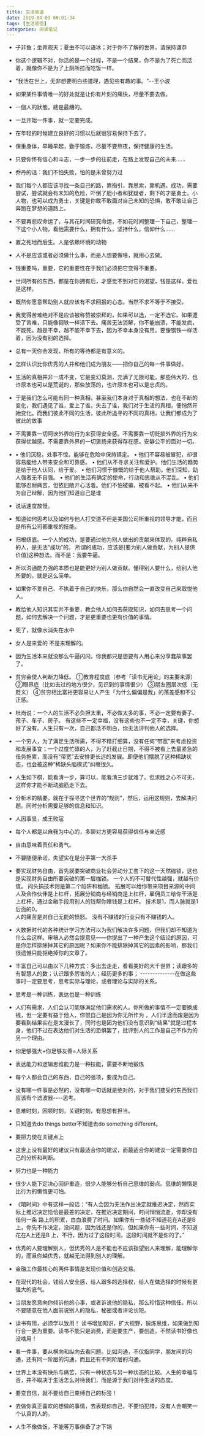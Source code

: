 ```yaml
---
title: 生活简道
date: 2019-04-03 00:01:34
tags: [生活感悟]
categories: 阅读笔记
---
```

- 子非鱼；坐井观天；夏虫不可以语冰；对于你不了解的世界，请保持谦恭

- 你这个逻辑不对，你活的是一个过程，不是一个结果，你不是为了死亡而活着，就像你不是为了上厕所拉而吃饭一样。

- "我活在世上，无非想要明白些道理，遇见些有趣的事。"--王小波

- 如果某件事情唯一的好处就是让你有片刻的痛快，尽量不要去做。

- 一個人的狀態，總是最糟的。

- 一旦开始一件事，就一定要完成。

- 在年轻的时候建立良好的习惯以后就很容易保持下去了。

- 保重身体，早睡早起，勤于锻炼，尽量不要熬夜，保持健康的生活。

- 只要你怀有信心和斗志，一步一步的往前走，在路上发现自己的未来......

- 乔丹的话：我们不怕失败，怕的是未曾努力过

- 我们每个人都应该寻找一条自己的路，靠指引，靠思索，靠机遇。成功，需要尝试，尝试就会有未知的危险，吓倒了胆小者和犹疑者，剩下的才是勇士。小人物，也可以成为勇士，关键是你敢不敢面对自己未知的恐惧，敢不敢让自己奔跑在梦想的道路上。

- 不要再悲叹命运了，与其花时间研究命运，不如花时间整理一下自己，整理一下这个小人物，看他需要什么，拥有什么，坚持什么，信仰什么……   

- 置之死地而后生。人是依赖环境的动物

- 人不是应该或者必须做什么事，而是人想要做啥，就用心去做。

- 钱重要吗，重要，它的重要性在于我们必须把它变得不重要。

- 世间所有的东西，都是在你拥有后，才感觉不到对它的渴望，钱是这样，爱也是这样。

- 既然你愿意帮助别人就应该有不求回报的心态。当然不求不等于不接受。

- 我觉得苦难绝对不是应该被称赞被崇拜的，如果可以选，一定不选它。如果遭受了苦难，只能像钢铁一样活下去。痛苦无法消解，你不能崩溃，不能发疯，不能死。越是不幸，越不能不幸下去，因为不幸本身没有用。要像钢铁一样活着，因为没有别的选择。

- 总有一天你会发现，所有的等待都是有意义的。

- 怎样认识比你优秀的人并和他们成为朋友——把你自己的每一件事做好。

- 生活的真相并非一成不变，它是变幻莫测，充满了无限可能，那些伟大的，也许原本也可以是荒诞的，那些放荡的，也许原本也可以是忠贞的。

- 于是我们怎么可能有同一种真相，甚至我们本身对于真相的想法，也在不断的变化，我们遇见了谁，爱上了谁，失去了谁，我们对于生活的真相，便悄然开始变化。而我们彼此不同的生活，彼此所追寻的不同的真相，让我们都成为了彼此的故事

- 不需要靠一切阿谀外界的行为来获得安全感。不需要靠一切贬损外界的行为来获得优越感。不需要靠外界的一切褒扬来获得存在感。安静公平的面对一切。

- • 他们沉稳，处事不惊。能够在危险中保持镇定。
• 他们不容易被冒犯，却很容易能给人带来安全和可靠感。
• 他们从不寻求关注和爱护。他们生活的趋势是给于他人认同，给于爱。
• 他们习惯于慷慨的给于他人帮助。他们深知，助人强者无不自强。
• 他们的生活有确定的使命，行动和思维从不混乱。
• 他们能够忍耐痛苦，但依旧敞开心活着。他们不怕被骗，被看不起。
• 他们从来不为自己辩解，因为他们知道自己是谁

- 说话速度放慢。

- 知道如何思考以及如何与他人打交道不但是美国公司所重视的领导才能，而且是所有公司都重视的技能。

- 归根结底。一个人的成功，是要通过他为别人做出的贡献来体现的。纯粹自私的人，是无法“成功”的。
所谓的成功，应该是[要为别人做贡献，为别人提供价值]这种想法。而不是：我要牛逼。

- 所以沟通能力强的本质也是能更好为别人做贡献。懂得别人要什么，给别人他所要的。就是这么简单。

- 如果你不爱自己、不执着于自己的快乐，那么你自然会一直改变自己来取悦他人。

- 教给他人知识其实并不重要，教会他人如何去获取知识，如何去思考一个问题，如何去解决一个问题，才是更重要也更有价值的事情。

- 死了，就像水消失在水中     

- 女人是来爱的 不是来理解的。

- 因为生活本来就没那么牛逼闪闪，你我都只是想要有人用心来分享蠢故事罢了。

- 贫穷会使人判断力降低。
①教育程度底（参考「读书无用论」的主要来源）
②眼界底（比如去过的地方很少，见识到的事情很少）
③朋友圈层次低（无贬义）
④贫穷相比富裕更容易让人产生「为什么偏偏是我」的落差感和不公正感。

- 杜尚说：一个人的生活不必负担太重，不必做太多的事，不必一定要有妻子、孩子、车子、房子。
有这些不一定幸福，没有这些也不一定不幸，关键，你想好了没有。人生只有一次，自己都活不明白，你无法评判他人的选择。

- 一个穷人，为了满足生活所需，不得不精打细算，没有任何“带宽”来考虑投资和发展事宜；一个过度忙碌的人，为了赶截止日期，不得不被看上去最紧急的任务拖累，而没有“带宽”去安排更长远的发展。即便他们摆脱了这种稀缺状态，也会被这种“稀缺头脑模式”纠缠很久。

- 人生如下棋，能看清一步，算可以，能看清三步就难了。但求胜之心不可无，这样你才能不断动脑筋走下去。

- 分析术的精要，就在于探寻这个世界的“规则”，然后，运用这规则，去解决问题。同时分析需要足够的信息和知识。

- 人因事显，成王败寇

- 每个人都是以自我为中心的，多聊对方更容易获得信任与亲近感

- 自由意味着责任和勇气。

- 不要随便承诺，失望实在是分手第一大杀手

- 要实现财务自由，首先就要突破商业社会劳动分工套下的这一天然枷锁，这也是实现财务自由所要突破的第一层枷锁。
一个人的不可替代性越强，就越有价值。
闷头搞技术则是第二个陷阱和枷锁。
拓展可以给你带来项目来源的中间人及合作伙伴是上杠杆，拓展分销商与经销商是上杠杆，雇佣员工给你干活是上杠杆，通过金融手段用别人的钱帮你赠钱是上杠杆。
技术是1，而人脉就是1后面的0。  
人的痛苦是对自己无能的愤怒。
没有不赚钱的行业只有不赚钱的人。  

- 大数据时代的各种统计学习方法可以为我们解决许多问题，但我们却不知道为什么会这样。审稿人必然会提意见——你提出了一种产生这个结论的原因，可是你怎样排除掉其它的原因呢？如果你不能排除掉其它的因素的影响，那我们很遗憾只能拒绝掉你的文章了。  

- 丰富自己可以由以下几种方式：多出去走走，看看美好的大千世界；读跟多的有智慧人的数；认识跟多厉害的人；经历更多的事；   --------------在做这些事时一定要思考，思考实际与理论，或者理论与实际的关系。

- 思考是一种训练，表达也是一种训练

- 人们有需求，人们会认可能够满足他们需求的人。你所做的事情不一定要换成钱，但一定要有益于他人，你恨自己是因为你无所作为 ，人们半途而废是因为要看到结果实在是太漫长了，同时也是因为他们没有意识到“结果”就是过程本身，他们不过在表达他们对生活的恐惧罢了，批评别人的工作是自己不作为的另一个理由。

- 你足够强大+你足够友善=人际关系

- 表达能力和逻辑思维能力是一种技能，需要不断地锻炼

- 每个人都会自己的东西，自己的强项，要成为自己。

- 没有哪一件事是必然的，没有哪一句话就是绝对的，对于我们接受的东西我们应该有个滤波器----思考。

- 患难时刻，困顿时刻，关键时刻，有思想有担当。

- 只知道去do things better不知道去do something different。

- 要把力使在关键点上  

- 这世上没有最好的建议只有最适合你的建议，而最适合你的建议一定需要你自己的分析和判断。

- 努力也是一种能力

- 很少人能下定决心回炉重造，很少人能够分析自己思维的弱点。思维的懒惰是比行为的懒惰更可怕。

- 《暗时间》中有这样一段话：“有人会因为无法作出决定就推迟决定，然而实际上推迟决定恰恰是最差的决定，在推迟决定期间，时间悄悄流逝，你却没有任何一条 路上的积累，白白浪费了时间。如果你有一些钱不知道花在A还是B上，你先不作决定，没问题，因为钱还是你的，但如果你有一些时间，不知道花在A上还是B 上，不行，因为过了这段时间，这段时间就不是你的了。”

- 优秀的人要理解别人，但优秀的人是不能也不应该指望别人来理解，能理解你的，而且你越优秀，就越无法得到别人的理解。

- 金融工作最核心的两件事情是发现价值和创造交易。

- 在现代的社会，钱给人安全感，给人跟多的选择权，给人在做选择的时候有更强大的底气。

- 当朋友愿意向你倾诉他的心事，或者诉说他的隐私，那么珍惜这种信任。所以不要随意在他人面前说别人的隐私，秘密或者评论长短。

- 读书有用，必须学以致用！ 读书增加知识，扩大视野，锻炼思维，如果做到知行合一更为重要。读书不能只是消费，而是要生产，要创造，不然读书好像也没啥用！

- 看一件事，要从横向和纵向去看问题。比如沟通，不仅指同学，朋友间的沟通，还有同一阶层的沟通，而且还有不同阶层的沟通。

- 世界上本没有快乐与痛苦，只有一种状态与另一种状态的比较。人生的幸福与否，并不取决于生活怎么对待我们，而是源于我们对待生活的态度。

- 要变自信，就不要给自己束缚自己的标签！

- 去做你真正喜欢的想做的事情，去表现你自己，不要怕犯错，没有人会嘲笑一个认真的人的。

- 人生不像做饭，不能等万事俱备了才下锅
